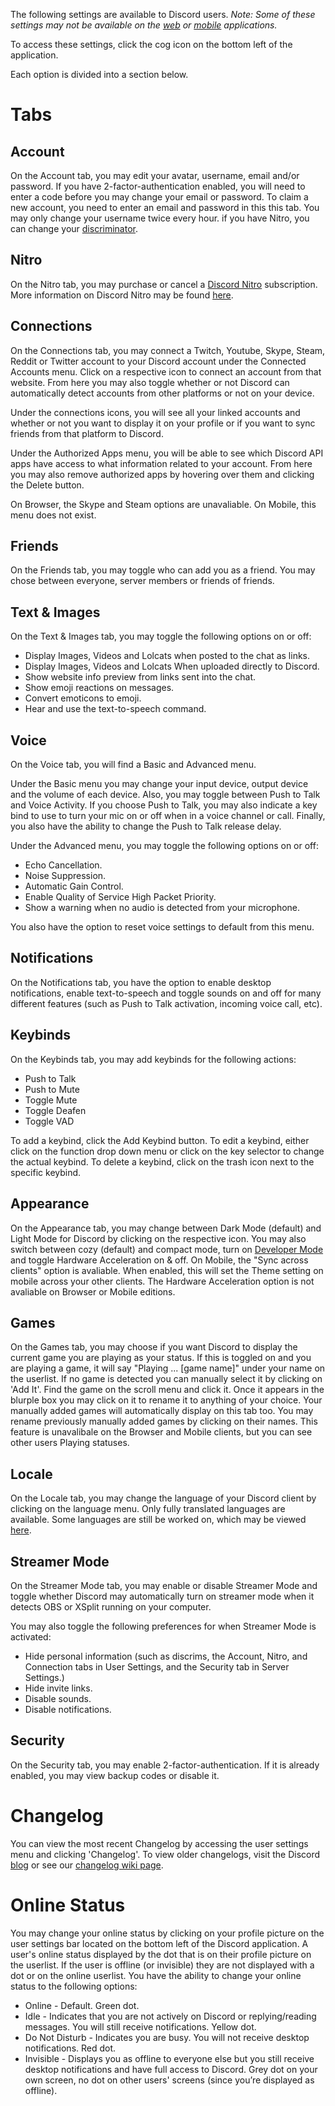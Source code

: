 <!-- TITLE: User Settings -->

The following settings are available to Discord users. *Note: Some of these settings may not be available on the [web](/web) or [mobile](/mobile) applications.*

To access these settings, click the cog icon on the bottom left of the application.

Each option is divided into a section below.
# Tabs
## Account
On the Account tab, you may edit your avatar, username, email and/or password. If you have 2-factor-authentication enabled, you will need to enter a code before you may change your email or password. To claim a new account, you need to enter an email and password in this this tab. You may only change your username twice every hour. if you have Nitro, you can change your [discriminator](/discriminator).

## Nitro
On the Nitro tab, you may purchase or cancel a [Discord Nitro](/nitro) subscription. More information on Discord Nitro may be found [here](/nitro).

## Connections
On the Connections tab, you may connect a Twitch, Youtube, Skype, Steam, Reddit or Twitter account to your Discord account under the Connected Accounts menu. Click on a respective icon to connect an account from that website. From here you may also toggle whether or not Discord can automatically detect accounts from other platforms or not on your device.

Under the connections icons, you will see all your linked accounts and whether or not you want to display it on your profile or if you want to sync friends from that platform to Discord.

Under the Authorized Apps menu, you will be able to see which Discord API apps have access to what information related to your account. From here you may also remove authorized apps by hovering over them and clicking the Delete button.

On Browser, the Skype and Steam options are unavaliable. On Mobile, this menu does not exist. 

## Friends 
On the Friends tab, you may toggle who can add you as a friend. You may chose between everyone, server members or friends of friends.

## Text & Images
On the Text & Images tab, you may toggle the following options on or off:

* Display Images, Videos and Lolcats when posted to the chat as links.
* Display Images, Videos and Lolcats When uploaded directly to Discord.
* Show website info preview from links sent into the chat.
* Show emoji reactions on messages.
* Convert emoticons to emoji.
* Hear and use the text-to-speech command.

## Voice
On the Voice tab, you will find a Basic and Advanced menu.

Under the Basic menu you may change your input device, output device and the volume of each device. Also, you may toggle between Push to Talk and Voice Activity. If you choose Push to Talk, you may also indicate a key bind to use to turn your mic on or off when in a voice channel or call. Finally, you also have the ability to change the Push to Talk release delay.

Under the Advanced menu, you may toggle the following options on or off:
* Echo Cancellation. 
* Noise Suppression.
* Automatic Gain Control.
* Enable Quality of Service High Packet Priority.
* Show a warning when no audio is detected from your microphone.

You also have the option to reset voice settings to default from this menu. 

## Notifications
On the Notifications tab, you have the option to enable desktop notifications, enable text-to-speech and toggle sounds on and off for many different features (such as Push to Talk activation, incoming voice call, etc).

## Keybinds
On the Keybinds tab, you may add keybinds for the following actions:
* Push to Talk
* Push to Mute
* Toggle Mute
* Toggle Deafen
* Toggle VAD

To add a keybind, click the Add Keybind button. To edit a keybind, either click on the function drop down menu or click on the key selector to change the actual keybind. To delete a keybind, click on the trash icon next to the specific keybind. 

## Appearance
On the Appearance tab, you may change between Dark Mode (default) and Light Mode for Discord by clicking on the respective icon. You may also switch between cozy (default) and compact mode, turn on [Developer Mode](/developermode) and toggle Hardware Acceleration on & off. On Mobile, the "Sync across clients" option is avaliable. When enabled, this will set the Theme setting on mobile across your other clients. The Hardware Acceleration option is not avaliable on Browser or Mobile editions. 

## Games
On the Games tab, you may choose if you want Discord to display the current game you are playing as your status. If this is toggled on and you are playing a game, it will say "Playing ... [game name]" under your name on the userlist. If no game is detected you can manually select it by clicking on 'Add It'. Find the game on the scroll menu and click it. Once it appears in the blurple box you may click on it to rename it to anything of your choice. Your manually added games will automatically display on this tab too. You may rename previously manually added games by clicking on their names. This feature is unavalibale on the Browser and Mobile clients, but you can see other users Playing statuses.

## Locale
On the Locale tab, you may change the language of your Discord client by clicking on the language menu. Only fully translated languages are available. Some languages are still be worked on, which may be viewed [here](https://i18n.discordapp.com).

## Streamer Mode
On the Streamer Mode tab, you may enable or disable Streamer Mode and toggle whether Discord may automatically turn on streamer mode when it detects OBS or XSplit running on your computer. 

You may also toggle the following preferences for when Streamer Mode is activated:
* Hide personal information (such as discrims, the Account, Nitro, and Connection tabs in User Settings, and the Security tab in Server Settings.)
* Hide invite links.
* Disable sounds.
* Disable notifications.

## Security
On the Security tab, you may enable 2-factor-authentication. If it is already enabled, you may view backup codes or disable it.

# Changelog
You can view the most recent Changelog by accessing the user settings menu and clicking 'Changelog'. To view older changelogs, visit the Discord [blog](https://blog.discordapp.com) or see our [changelog wiki page](/changelog).

# Online Status
You may change your online status by clicking on your profile picture on the user settings bar located on the bottom left of the Discord application. A user's online status displayed by the dot that is on their profile picture on the userlist. If the user is offline (or invisible) they are not displayed with a dot or on the online userlist. You have the ability to change your online status to the following options:

* Online - Default. Green dot.
* Idle - Indicates that you are not actively on Discord or replying/reading messages. You will still receive notifications. Yellow dot. 
* Do Not Disturb - Indicates you are busy. You will not receive desktop notifications. Red dot.
* Invisible - Displays you as offline to everyone else but you still receive desktop notifications and have full access to Discord. Grey dot on your own screen, no dot on other users' screens (since you’re displayed as offline).